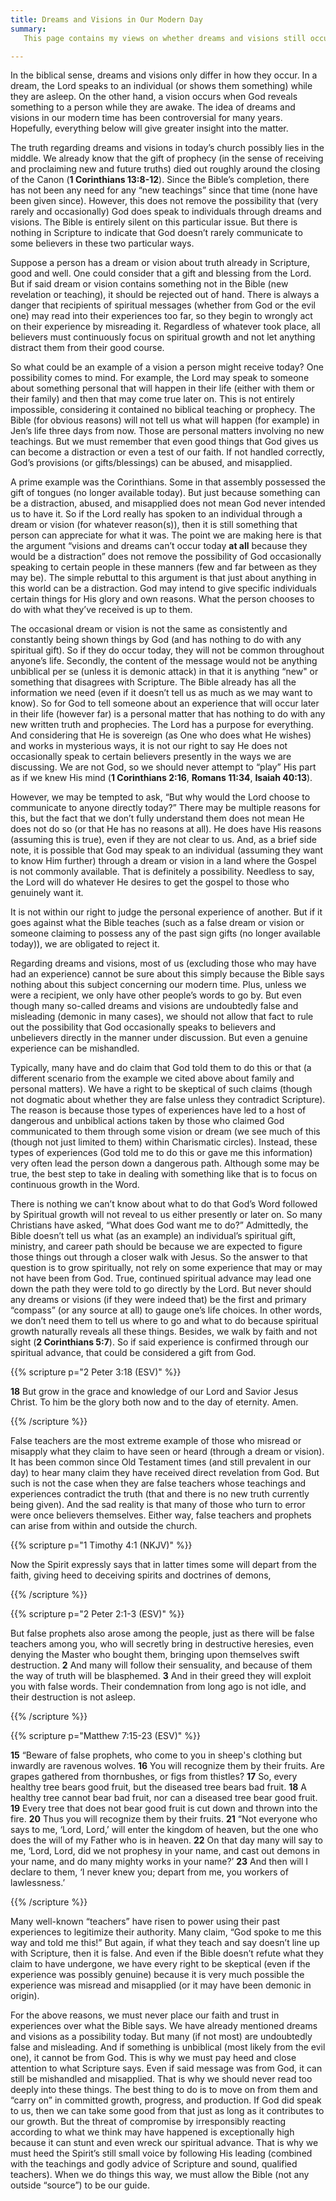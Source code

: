 ```yaml
---
title: Dreams and Visions in Our Modern Day
summary: 
   This page contains my views on whether dreams and visions still occur within and outside the church today. I believe it is possible, but there are other things stressed and addressed in this study. Experiences (whether true or false; satanic or from God) can be dangerous if mishandled.  

---
```


In the biblical sense, dreams and visions only differ in how they occur. In a dream, the Lord speaks to an individual (or shows them something) while they are asleep. On the other hand, a vision occurs when God reveals something to a person while they are awake. The idea of dreams and visions in our modern time has been controversial for many years. Hopefully, everything below will give greater insight into the matter. 

The truth regarding dreams and visions in today’s church possibly lies in the middle. We already know that the gift of prophecy (in the sense of receiving and proclaiming new and future truths) died out roughly around the closing of the Canon (**1 Corinthians 13:8-12**). Since the Bible’s completion, there has not been any need for any “new teachings” since that time (none have been given since). However, this does not remove the possibility that (very rarely and occasionally) God does speak to individuals through dreams and visions. The Bible is entirely silent on this particular issue. But there is nothing in Scripture to indicate that God doesn’t rarely communicate to some believers in these two particular ways. 

Suppose a person has a dream or vision about truth already in Scripture, good and well. One could consider that a gift and blessing from the Lord. But if said dream or vision contains something not in the Bible (new revelation or teaching), it should be rejected out of hand. There is always a danger that recipients of spiritual messages (whether from God or the evil one) may read into their experiences too far, so they begin to wrongly act on their experience by misreading it. Regardless of whatever took place, all believers must continuously focus on spiritual growth and not let anything distract them from their good course. 

So what could be an example of a vision a person might receive today? One possibility comes to mind. For example, the Lord may speak to someone about something personal that will happen in their life (either with them or their family) and then that may come true later on. This is not entirely impossible, considering it contained no biblical teaching or prophecy. The Bible (for obvious reasons) will not tell us what will happen (for example) in Jen’s life three days from now. Those are personal matters involving no new teachings. But we must remember that even good things that God gives us can become a distraction or even a test of our faith. If not handled correctly, God’s provisions (or gifts/blessings) can be abused, and misapplied.

A prime example was the Corinthians. Some in that assembly possessed the gift of tongues (no longer available today). But just because something can be a distraction, abused, and misapplied does not mean God never intended us to have it. So if the Lord really has spoken to an individual through a dream or vision (for whatever reason(s)), then it is still something that person can appreciate for what it was. The point we are making here is that the argument “visions and dreams can’t occur today **at all** because they would be a distraction” does not remove the possibility of God occasionally speaking to certain people in these manners (few and far between as they may be). The simple rebuttal to this argument is that just about anything in this world can be a distraction. God may intend to give specific individuals certain things for His glory and own reasons. What the person chooses to do with what they’ve received is up to them. 

The occasional dream or vision is not the same as consistently and constantly being shown things by God (and has nothing to do with any spiritual gift). So if they do occur today, they will not be common throughout anyone’s life.  Secondly, the content of the message would not be anything unbiblical per se (unless it is demonic attack) in that it is anything “new" or something that disagrees with Scripture. The Bible already has all the information we need (even if it doesn’t tell us as much as we may want to know). So for God to tell someone about an experience that will occur later in their life (however far) is a personal matter that has nothing to do with any new written truth and prophecies. The Lord has a purpose for everything. And considering that He is sovereign (as One who does what He wishes) and works in mysterious ways, it is not our right to say He does not occasionally speak to certain believers presently in the ways we are discussing. We are not God, so we should never attempt to “play” His part as if we knew His mind (**1 Corinthians 2:16**, **Romans 11:34**, **Isaiah 40:13**). 

However, we may be tempted to ask, “But why would the Lord choose to communicate to anyone directly today?” There may be multiple reasons for this, but the fact that we don’t fully understand them does not mean He does not do so (or that He has no reasons at all). He does have His reasons (assuming this is true), even if they are not clear to us. And, as a brief side note, it is possible that God may speak to an individual (assuming they want to know Him further) through a dream or vision in a land where the Gospel is not commonly available. That is definitely a possibility. Needless to say, the Lord will do whatever He desires to get the gospel to those who genuinely want it. 

It is not within our right to judge the personal experience of another. But if it goes against what the Bible teaches (such as a false dream or vision or someone claiming to possess any of the past sign gifts (no longer available today)), we are obligated to reject it. 

Regarding dreams and visions, most of us (excluding those who may have had an experience) cannot be sure about this simply because the Bible says nothing about this subject concerning our modern time. Plus, unless we were a recipient, we only have other people’s words to go by. But even though many so-called dreams and visions are undoubtedly false and misleading (demonic in many cases), we should not allow that fact to rule out the possibility that God occasionally speaks to believers and unbelievers directly in the manner under discussion. But even a genuine experience can be mishandled. 

Typically, many have and do claim that God told them to do this or that (a different scenario from the example we cited above about family and personal matters). We have a right to be skeptical of such claims (though not dogmatic about whether they are false unless they contradict Scripture). The reason is because those types of experiences have led to a host of dangerous and unbiblical actions taken by those who claimed God communicated to them through some vision or dream (we see much of this (though not just limited to them) within Charismatic circles). Instead, these types of experiences (God told me to do this or gave me this information) very often lead the person down a dangerous path. Although some may be true, the best step to take in dealing with something like that is to focus on continuous growth in the Word. 

There is nothing we can’t know about what to do that God’s Word followed by Spiritual growth will not reveal to us either presently or later on. So many Christians have asked, “What does God want me to do?” Admittedly, the Bible doesn’t tell us what (as an example) an individual’s spiritual gift, ministry, and career path should be because we are expected to figure those things out through a closer walk with Jesus. So the answer to that question is to grow spiritually, not rely on some experience that may or may not have been from God. True, continued spiritual advance may lead one down the path they were told to go directly by the Lord. But never should any dreams or visions (if they were indeed that) be the first and primary “compass” (or any source at all) to gauge one’s life choices. In other words, we don’t need them to tell us where to go and what to do because spiritual growth naturally reveals all these things. Besides, we walk by faith and not sight (**2 Corinthians 5:7**). So if said experience is confirmed through our spiritual advance, that could be considered a gift from God. 

{{% scripture p="2 Peter 3:18 (ESV)" %}}  

**18** But grow in the grace and knowledge of our Lord and Savior Jesus Christ. To him be the glory both now and to the day of eternity. Amen.                                    

{{% /scripture %}}  

False teachers are the most extreme example of those who misread or misapply what they claim to have seen or heard (through a dream or vision). It has been common since Old Testament times (and still prevalent in our day) to hear many claim they have received direct revelation from God. But such is not the case when they are false teachers whose teachings and experiences contradict the truth (that and there is no new truth currently being given). And the sad reality is that many of those who turn to error were once believers themselves. Either way, false teachers and prophets can arise from within and outside the church. 

{{% scripture p="1 Timothy 4:1 (NKJV)" %}}  

Now the Spirit expressly says that in latter times some will depart from the faith, giving heed to deceiving spirits and doctrines of demons,                                  

{{% /scripture %}}  

{{% scripture p="2 Peter 2:1-3 (ESV)" %}}  

But false prophets also arose among the people, just as there will be false teachers among you, who will secretly bring in destructive heresies, even denying the Master who bought them, bringing upon themselves swift destruction. **2** And many will follow their sensuality, and because of them the way of truth will be blasphemed. **3** And in their greed they will exploit you with false words. Their condemnation from long ago is not idle, and their destruction is not asleep.               

{{% /scripture %}}  

{{% scripture p="Matthew 7:15-23 (ESV)" %}}  

**15** “Beware of false prophets, who come to you in sheep's clothing but inwardly are ravenous wolves. **16** You will recognize them by their fruits. Are grapes gathered from thornbushes, or figs from thistles? **17** So, every healthy tree bears good fruit, but the diseased tree bears bad fruit. **18** A healthy tree cannot bear bad fruit, nor can a diseased tree bear good fruit. **19** Every tree that does not bear good fruit is cut down and thrown into the fire. **20** Thus you will recognize them by their fruits. **21** “Not everyone who says to me, ‘Lord, Lord,’ will enter the kingdom of heaven, but the one who does the will of my Father who is in heaven. **22** On that day many will say to me, ‘Lord, Lord, did we not prophesy in your name, and cast out demons in your name, and do many mighty works in your name?’ **23** And then will I declare to them, ‘I never knew you; depart from me, you workers of lawlessness.’             

{{% /scripture %}}  

Many well-known “teachers” have risen to power using their past experiences to legitimize their authority. Many claim, “God spoke to me this way and told me this!” But again, if what they teach and say doesn’t line up with Scripture, then it is false.  And even if the Bible doesn’t refute what they claim to have undergone, we have every right to be skeptical (even if the experience was possibly genuine) because it is very much possible the experience was misread and misapplied (or it may have been demonic in origin). 

For the above reasons, we must never place our faith and trust in experiences over what the Bible says. We have already mentioned dreams and visions as a possibility today. But many (if not most) are undoubtedly false and misleading. And if something is unbiblical (most likely from the evil one), it cannot be from God. This is why we must pay heed and close attention to what Scripture says. Even if said message was from God, it can still be mishandled and misapplied. That is why we should never read too deeply into these things. The best thing to do is to move on from them and “carry on” in committed growth, progress, and production. If God did speak to us, then we can take some good from that just as long as it contributes to our growth. But the threat of compromise by irresponsibly reacting according to what we think may have happened is exceptionally high because it can stunt and even wreck our spiritual advance. That is why we must heed the Spirit’s still small voice by following His leading (combined with the teachings and godly advice of Scripture and sound, qualified teachers). When we do things this way, we must allow the Bible (not any outside “source”) to be our guide. 



